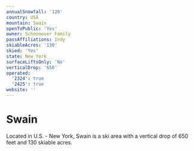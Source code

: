 ```yaml
---
annualSnowfall: '120'
country: USA
mountain: Swain
openToPublic: 'Yes'
owner: Schoonover Family
passAffiliations: Indy
skiableAcres: '130'
skied: 'Yes'
state: New York
surfaceLiftsOnly: 'No'
verticalDrop: '650'
operated:
  '2324': true
  '2425': true
website: ''
---
```



# Swain

Located in U.S. - New York, Swain is a ski area with a vertical drop of 650 feet and 130 skiable acres.
